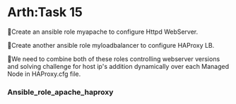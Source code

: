 # Arth:Task 15
🔅Create an ansible role myapache to configure Httpd WebServer.

🔅Create another ansible role myloadbalancer to configure HAProxy LB.

🔅We need to combine both of these roles controlling webserver versions  
and solving challenge for host ip's  addition  dynamically over  each Managed 
Node  in  HAProxy.cfg file.
### Ansible_role_apache_haproxy
